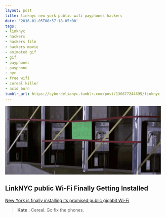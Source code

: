 ```yaml
---
layout: post
title: linknyc new york public wifi payphones hackers
date: '2016-01-05T08:57:18-05:00'
tags:
- linknyc
- hackers
- hackers film
- hackers movie
- animated gif
- gif
- payphones
- payphone
- nyc
- free wifi
- cereal killer
- acid burn
tumblr_url: https://cyberdelianyc.tumblr.com/post/136677244695/linknyc-new-york-public-wifi-payphones-hackers
---
```

 ![](/images/tumblr_o0hg3ivWg51tqzrm7o1_540.gif)  

## LinkNYC public Wi-Fi Finally Getting Installed

[New York is finally installing its promised public gigabit Wi-Fi](http://www.theverge.com/2015/12/28/10674634/linknyc-new-york-public-wifi-installation-photos-gigabit)

> **Kate** : Cereal. Go fix the phones.
